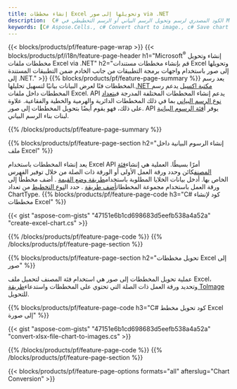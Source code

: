 ```yaml
---
title: إنشاء مخططات Excel وتحويلها إلى صور via .NET
description:  C# الكود المصدري لرسم وتحويل الرسم البياني أو الرسم التخطيطي في Microsoft Excel باستخدام مكتبة .NET.
keywords: [C# Aspose.Cells., c# Convert chart to image., c# Save chart to image., c# chart to image., create charts in c#., insert charts in c#., manage charts in c#]
---
```

{{< blocks/products/pf/feature-page-wrap >}}
{{< blocks/products/pf/i18n/feature-page-header h1="Microsoft<sup>&reg;</sup> إنشاء وتحويل مخططات ملفات Excel via .NET" h2="قم بإنشاء مخططات مستندات Excel وتحويلها إلى صور باستخدام واجهات برمجة التطبيقات من جانب الخادم ضمن التطبيقات المستندة إلى .NET." >}}
{{% blocks/products/pf/feature-page-summary %}}
 يعد رسم المخططات فنًا لعرض البيانات بيانيًا لتسهيل تحليلها.[.NET مكتبة اكسيل](/cells/ar/net/) يدعم رسم المخططات داخل ملفات Excel. API يدعم إنشاء المخططات المختلفة المدرجة في[تعداد نوع الرسم البياني](https://reference.aspose.com/cells/net/aspose.cells.charts/charttype) بما في ذلك المخططات الدائرية والهرمية والخطية والفقاعية. علاوة على ذلك، فهو يقوم أيضًا بتحويل المخططات إلى صور. API يوفر أ[فئة الرسوم البيانية](https://reference.aspose.com/cells/net/aspose.cells.charts) لبنات بناء الرسم البياني.

{{% /blocks/products/pf/feature-page-summary %}}

{{% blocks/products/pf/feature-page-section h2="إنشاء الرسوم البيانية داخل ملف Excel" %}}

 يعد إنشاء المخططات باستخدام Excel API أمرًا بسيطًا. العملية هي إنشاء[فئة المصنف](https://reference.aspose.com/cells/net/aspose.cells/workbook)كائن وحدد ورقة العمل الأولى أو الورقة ذات الصلة من خلال توفير الفهرس الخاص بها. أدخل بيانات الخلايا المطلوبة باستخدام[طريقة وضع القيمة](https://reference.aspose.com/cells/net/aspose.cells/cell/methods/putvalue/index) . أضف مخططًا إلى ورقة العمل باستخدام مجموعة المخططات[أضف طريقة](https://reference.aspose.com/cells/net/aspose.cells.charts/chartcollection/methods/add) . حدد ال[نوع التخطيط](https://reference.aspose.com/cells/net/aspose.cells.charts/charttype) من تعداد ChartType.
{{% blocks/products/pf/feature-page-code h3="C# كود لإنشاء مخططات Excel" %}}

{{< gist "aspose-com-gists" "47151e6b1cd698683d5eefb538a4a52a" "create-excel-chart.cs" >}}

{{% /blocks/products/pf/feature-page-code %}}
{{% /blocks/products/pf/feature-page-section %}}


{{% blocks/products/pf/feature-page-section h2="تحويل مخططات Excel إلى صور" %}}

 عملية تحويل المخططات إلى صور هي استخدام فئة المصنف لتحميل ملف Excel، وتحديد ورقة العمل ذات الصلة التي تحتوي على المخططات واستدعاء[طريقة ToImage](https://reference.aspose.com/cells/net/aspose.cells.charts.chart/toimage/methods/7) للتحويل.

{{% blocks/products/pf/feature-page-code h3="C# كود تحويل مخطط Excel إلى صورة" %}}

{{< gist "aspose-com-gists" "47151e6b1cd698683d5eefb538a4a52a" "convert-xlsx-file-chart-to-images.cs" >}}

{{% /blocks/products/pf/feature-page-code %}}
{{% /blocks/products/pf/feature-page-section %}}

{{< blocks/products/pf/feature-page-options formats="all" afterslug="Chart Conversion" >}}
